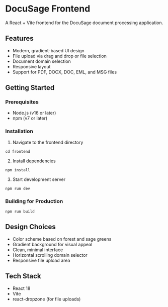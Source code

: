# DocuSage Frontend

A React + Vite frontend for the DocuSage document processing application.

## Features

- Modern, gradient-based UI design
- File upload via drag and drop or file selection
- Document domain selection
- Responsive layout
- Support for PDF, DOCX, DOC, EML, and MSG files

## Getting Started

### Prerequisites

- Node.js (v16 or later)
- npm (v7 or later)

### Installation

1. Navigate to the frontend directory

```
cd frontend
```

2. Install dependencies

```
npm install
```

3. Start development server

```
npm run dev
```

### Building for Production

```
npm run build
```

## Design Choices

- Color scheme based on forest and sage greens
- Gradient background for visual appeal
- Clean, minimal interface
- Horizontal scrolling domain selector
- Responsive file upload area

## Tech Stack

- React 18
- Vite
- react-dropzone (for file uploads)
